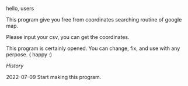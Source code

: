 hello, users

This program give you free from coordinates searching routine of google map.

Please input your csv, you can get the coordinates.

This program is certainly opened. You can change, fix, and use with any perpose. ( happy :)

*History*

2022-07-09 Start making this program.

